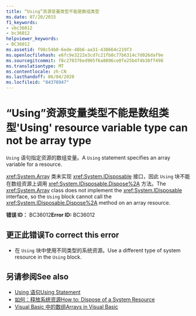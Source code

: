 ```yaml
---
title: “Using”资源变量类型不能是数组类型
ms.date: 07/20/2015
f1_keywords:
- vbc36012
- bc36012
helpviewer_keywords:
- BC36012
ms.assetid: f98c54b0-6ede-48b6-aa31-438664c219f3
ms.openlocfilehash: e6fc9e3222e3cd7c21fb8c77b6314c7d026daf9e
ms.sourcegitcommit: f8c270376ed905f6a8896ce0fe25b4f4b38ff498
ms.translationtype: MT
ms.contentlocale: zh-CN
ms.lasthandoff: 06/04/2020
ms.locfileid: "84378947"
---
```

# <a name="using-resource-variable-type-can-not-be-array-type"></a><span data-ttu-id="a40c9-102">“Using”资源变量类型不能是数组类型</span><span class="sxs-lookup"><span data-stu-id="a40c9-102">'Using' resource variable type can not be array type</span></span>
<span data-ttu-id="a40c9-103">`Using` 语句指定资源的数组变量。</span><span class="sxs-lookup"><span data-stu-id="a40c9-103">A `Using` statement specifies an array variable for a resource.</span></span>  
  
 <span data-ttu-id="a40c9-104"><xref:System.Array> 类未实现 <xref:System.IDisposable> 接口，因此 `Using` 块不能在数组资源上调用 <xref:System.IDisposable.Dispose%2A> 方法。</span><span class="sxs-lookup"><span data-stu-id="a40c9-104">The <xref:System.Array> class does not implement the <xref:System.IDisposable> interface, so the `Using` block cannot call the <xref:System.IDisposable.Dispose%2A> method on an array resource.</span></span>  
  
 <span data-ttu-id="a40c9-105">**错误 ID：** BC36012</span><span class="sxs-lookup"><span data-stu-id="a40c9-105">**Error ID:** BC36012</span></span>  
  
## <a name="to-correct-this-error"></a><span data-ttu-id="a40c9-106">更正此错误</span><span class="sxs-lookup"><span data-stu-id="a40c9-106">To correct this error</span></span>  
  
- <span data-ttu-id="a40c9-107">在 `Using` 块中使用不同类型的系统资源。</span><span class="sxs-lookup"><span data-stu-id="a40c9-107">Use a different type of system resource in the `Using` block.</span></span>  
  
## <a name="see-also"></a><span data-ttu-id="a40c9-108">另请参阅</span><span class="sxs-lookup"><span data-stu-id="a40c9-108">See also</span></span>

- [<span data-ttu-id="a40c9-109">Using 语句</span><span class="sxs-lookup"><span data-stu-id="a40c9-109">Using Statement</span></span>](../language-reference/statements/using-statement.md)
- [<span data-ttu-id="a40c9-110">如何：释放系统资源</span><span class="sxs-lookup"><span data-stu-id="a40c9-110">How to: Dispose of a System Resource</span></span>](../programming-guide/language-features/control-flow/how-to-dispose-of-a-system-resource.md)
- [<span data-ttu-id="a40c9-111">Visual Basic 中的数组</span><span class="sxs-lookup"><span data-stu-id="a40c9-111">Arrays in Visual Basic</span></span>](../programming-guide/language-features/arrays/index.md)
